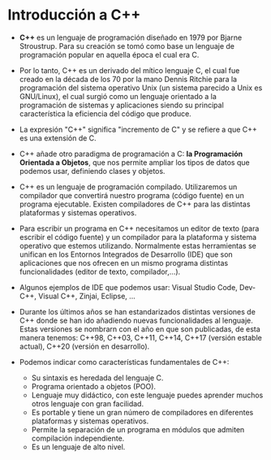 # Introducción a C++

* **C++** es un lenguaje de programación diseñado en 1979 por Bjarne Stroustrup. Para su creación se tomó como base un lenguaje de programación popular en aquella época el cual era C. 

* Por lo tanto, C++ es un derivado del mítico lenguaje C, el cual fue creado en la década de los 70 por la mano Dennis Ritchie para la programación del sistema operativo Unix (un sistema parecido a Unix es GNU/Linux), el cual surgió como un lenguaje orientado a la programación de sistemas y aplicaciones siendo su principal característica la eficiencia del código que produce.

* La expresión "C++" significa "incremento de C" y se refiere a que C++ es una extensión de C. 

* C++ añade otro paradigma de programación a C: **la Programación Orientada a Objetos**, que nos permite ampliar los tipos de datos que podemos usar, definiendo clases y objetos.

* C++ es un lenguaje de programación compilado. Utilizaremos un compilador que convertirá nuestro programa (código fuente) en un programa ejecutable. Existen compiladores de C++ para las distintas plataformas y sistemas operativos.

* Para escribir un programa en C++ necesitamos un editor de texto (para escribir el código fuente) y un compilador para la plataforma y sistema operativo que estemos utilizando. Normalmente estas herramientas se unifican en los Entornos Integrados de Desarrollo (IDE) que son aplicaciones que nos ofrecen en un mismo programa distintas funcionalidades (editor de texto, compilador,...).

* Algunos ejemplos de IDE que podemos usar: Visual Studio Code, Dev-C++, Visual C++, Zinjai, Eclipse, ...

* Durante los últimos años se han estandarizados distintas versiones de C++ donde se han ido añadiendo nuevas funcionalidades al lenguaje. Estas versiones se nombrarn con el año en que son publicadas, de esta manera tenemos: C++98, C++03, C++11, C++14, C++17 (versión estable actual), C++20 (versión en desarrollo).

* Podemos indicar como características fundamentales de C++:

    * Su sintaxis es heredada del lenguaje C.
    * Programa orientado a objetos (POO).
    * Lenguaje muy didáctico, con este lenguaje puedes aprender muchos otros lenguaje con gran facilidad.
    * Es portable y tiene un gran número de compiladores en diferentes plataformas y sistemas operativos.
    * Permite la separación de un programa en módulos que admiten compilación independiente.
    * Es un lenguaje de alto nivel.

